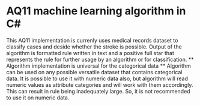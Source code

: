 # AQ11 machine learning algorithm in C#
This AQ11 implementation is currenly uses medical records dataset to classify cases and deside whether the stroke is possible. 
Output of the algorithm is formatted rule written in text and a positive full star that represents the rule for further usage by an algorithm or for classification.
** Algorithm implementation is universal for the categorical data **
Algorithm can be used on any possible versatile dataset that contains categorical data. It is possible to use it with numeric data also, but algorithm will read numeric values as attribute categories and will work with them accordingly. This can result in rule being inadequately large. So, it is not recommended to use it on numeric data. 
